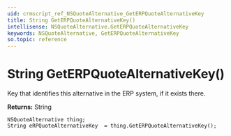 ```yaml
---
uid: crmscript_ref_NSQuoteAlternative_GetERPQuoteAlternativeKey
title: String GetERPQuoteAlternativeKey()
intellisense: NSQuoteAlternative.GetERPQuoteAlternativeKey
keywords: NSQuoteAlternative, GetERPQuoteAlternativeKey
so.topic: reference
---
```


# String GetERPQuoteAlternativeKey()

Key that identifies this alternative in the ERP system, if it exists there.

**Returns:** String

```crmscript
NSQuoteAlternative thing;
String eRPQuoteAlternativeKey  = thing.GetERPQuoteAlternativeKey();
```

